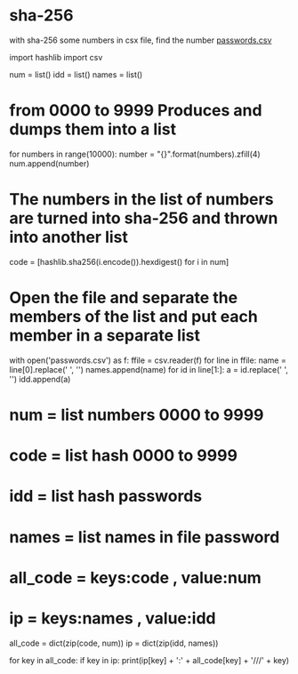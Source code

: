 # sha-256
with sha-256 some numbers in csx file, find the number
[passwords.csv](https://github.com/Mj078e/sha-256/files/8047036/passwords.csv)

import hashlib
import csv


num = list()
idd = list()
names = list()

# from 0000 to 9999 Produces and dumps them into a list
for numbers in range(10000):
    number = "{}".format(numbers).zfill(4)
    num.append(number)

# The numbers in the list of numbers are turned into sha-256 and thrown into another list
code = [hashlib.sha256(i.encode()).hexdigest() for i in num]


# Open the file and separate the members of the list and put each member in a separate list
with open('passwords.csv') as f:
    ffile = csv.reader(f)
    for line in ffile:
        name = line[0].replace(' ', '')
        names.append(name)
        for id in line[1:]:
            a = id.replace(' ', '')
            idd.append(a)


# num = list numbers 0000 to 9999
# code = list hash 0000 to 9999
# idd = list hash passwords 
# names = list names in file password


# all_code  = keys:code , value:num
# ip = keys:names , value:idd
all_code = dict(zip(code, num))
ip = dict(zip(idd, names))


for key in all_code:
    if key in ip:
        print(ip[key] + ':' + all_code[key] + '///' + key)
